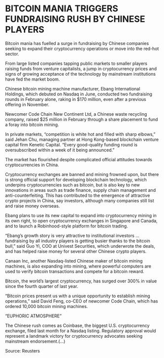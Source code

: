 # BITCOIN MANIA TRIGGERS FUNDRAISING RUSH BY CHINESE PLAYERS

Bitcoin mania has fuelled a surge in fundraising by Chinese companies seeking to expand their cryptocurrency operations or move into the red-hot sector.

From large listed companies tapping public markets to smaller players raising funds from venture capitalists, a jump in cryptocurrency prices and signs of growing acceptance of the technology by mainstream institutions have fed the market boom.

Chinese bitcoin mining machine manufacturer, Ebang International Holdings, which debuted on Nasdaq in June, conducted two fundraising rounds in February alone, raking in $170 million, even after a previous offering in November.

Newcomer Code Chain New Continent Ltd, a Chinese waste recycling company, raised $25 million in February through a share placement to fund a foray into bitcoin mining.

In private markets, “competition is white hot and filled with sharp elbows,” said Jehan Chu, managing partner at Hong Kong-based blockchain venture capital firm Kenetic Capital. “Every good-quality funding round is oversubscribed within a week of it being announced.”

The market has flourished despite complicated official attitudes towards cryptocurrencies in China.

Cryptocurrency exchanges are banned and mining frowned upon, but there is strong official support for developing blockchain technology, which underpins cryptocurrencies such as bitcoin, but is also key to new innovations in areas such as trade finance, supply chain management and anti-counterfeiting.
This has contributed to the emergence of attractive crypto projects in China, say investors, although many companies still list and raise money overseas.

Ebang plans to use its new capital to expand into cryptocurrency mining in its own right, to open cryptocurrency exchanges in Singapore and Canada, and to launch a Robinhood-style platform for bitcoin trading.

“Ebang’s growth story is very attractive to institutional investors ... fundraising by all industry players is getting busier thanks to the bitcoin bull,” said Guo Yi, COO at Univest Securities, which underwrote the deals, and has helped raise money for several other Chinese crypto players.

Canaan Inc, another Nasdaq-listed Chinese maker of bitcoin mining machines, is also expanding into mining, where powerful computers are used to verify bitcoin transactions and compete for a bitcoin reward.

Bitcoin, the world’s largest cryptocurrency, has surged over 300% in value since the fourth quarter of last year.

“Bitcoin prices present us with a unique opportunity to establish mining operations,” said David Feng, co-CEO of newcomer Code Chain, which has ordered 10,000 bitcoin mining machines.

“EUPHORIC ATMOSPHERE”

The Chinese rush comes as Coinbase, the biggest U.S. cryptocurrency exchange, filed last month for a Nasdaq listing. Regulatory approval would represent a landmark victory for cryptocurrency advocates seeking mainstream endorsement.(…)

								
Source: Reusters

